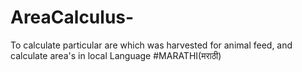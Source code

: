 # AreaCalculus-
To calculate particular are which was harvested for animal feed, and calculate area's in local Language #MARATHI(मराठी)
